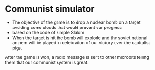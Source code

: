 # Communist simulator
* The objective of the game is to drop a nuclear bomb on a target avoiding some clouds that would prevent our progress
* based on the code of simple Slalom
* When the target is hit the bomb will explode and the soviet national anthem will be played in celebration of our victory over the capitalist pigs.

After the game is won, a radio message is sent to other microbits telling them that our communist system is great.
